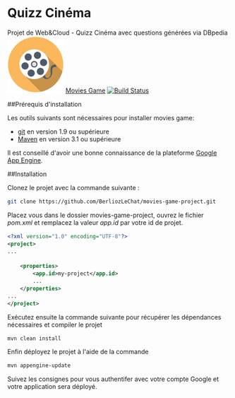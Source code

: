 # Quizz Cinéma
Projet de Web&amp;Cloud - Quizz Cinéma avec questions générées via DBpedia
<img src="https://raw.githubusercontent.com/BerliozLeChat/movies-game-project/master/src/main/webapp/Film-icon.png" alt="Logo" width="128" height="128"/>
[Movies Game](https://moviesgameoff.appspot.com/ "le site Movies Game")
[![Build Status](https://travis-ci.org/BerliozLeChat/movies-game-project.svg?branch=master)](https://travis-ci.org/BerliozLeChat/movies-game-project)

##Prérequis d'installation

Les outils suivants sont nécessaires pour installer movies game:
* [git](https://git-scm.com/) en version 1.9 ou supérieure
* [Maven](https://maven.apache.org/) en version 3.1 ou supérieure

Il est conseillé d'avoir une bonne connaissance de la plateforme [Google App Engine](https://cloud.google.com/appengine/docs).

##Installation

Clonez le projet avec la commande suivante :
```bash
git clone https://github.com/BerliozLeChat/movies-game-project.git
```
Placez vous dans le dossier movies-game-project, ouvrez le fichier *pom.xml* et remplacez la valeur *app.id* par votre id de projet.
```xml
<?xml version="1.0" encoding="UTF-8"?>
<project>
...

    <properties>
        <app.id>my-project</app.id>
        ...
    </properties>
...
</project>
```

Exécutez ensuite la commande suivante pour récupérer les dépendances nécessaires et compiler le projet
```bash
mvn clean install
```

Enfin déployez le  projet à l'aide de la commande
```bash
mvn appengine-update
```
Suivez les consignes pour vous authentifer avec votre compte Google et votre application sera déployé.
